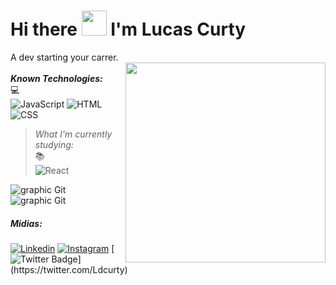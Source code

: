 # Hi there <img src="https://github.com/kaueMarques/kaueMarques/raw/master/hi.gif" width="40px"> I'm Lucas Curty
   A dev starting your carrer.<br>
   <img align="right" width="320px" src="https://media.giphy.com/media/bZVnr05ibCddKi5eFR/giphy.gif">
   <br>
 ***Known Technologies:*** <br>💻<br>
 ![JavaScript](https://img.shields.io/badge/-JavaScript-fffffd?style=flat&logoColor=yellow&logo=javascript)
 ![HTML](https://img.shields.io/badge/-HTML-fffffd?style=flat&logoColor=orange&logo=html5) 
 ![CSS](https://img.shields.io/badge/-CSS-fffffd?style=flat&logoColor=blue&logo=css3)
 <br>  
 >  *What I'm currently studying:*<br>:books:<br>
  ![React](https://img.shields.io/badge/-React-fffffd?style=flat&logoColor=blue&logo=react)
  
  ![graphic Git](https://github-readme-stats.vercel.app/api/top-langs/?username=lucascurty&layout=compact&langs_count=16&theme=chartreuse-dark) 
  <br>
  ![graphic Git](https://github-readme-stats.vercel.app/api?username=lucascurty&show_icons=true&theme=chartreuse-dark)
   

##### *Midias:*
[![Linkedin](https://img.shields.io/badge/-LinkedIn-0A66C2?style=flat&labelColor=0A66C2&logo=Linkedin&Color=withe)](https://www.linkedin.com/in/lucas-curty-97398b195/)
[![Instagram](https://img.shields.io/badge/-instagram-B4348C?style=flat&logo=Instagram&logoColor=white&link=https://www.instagram.com/jjean_dev)](https://www.instagram.com/ldcurty/)
[![Twitter Badge](https://img.shields.io/badge/-Twitter-0077B5?style=flat&logo=Twitter&logoColor=white&link=https://twitter.com/brunadl_)](https://twitter.com/Ldcurty)
